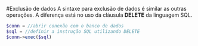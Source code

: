 #Exclusão de dados
A sintaxe para exclusão de dados é similar as outras operações. A diferença está no uso da cláusula **DELETE** da linguagem SQL. 

```php
$conn = //abrir conexão com o banco de dados
$sql = //definir a instrução SQL utilizando DELETE
$conn->exec($sql)
```